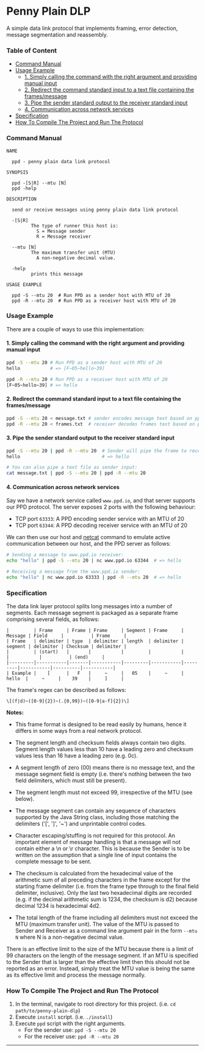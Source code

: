# Penny Plain DLP

A simple data link protocol that implements framing, error detection, message segmentation and reassembly.

### Table of Content

- [Command Manual](#command-manual)
- [Usage Example](#usage-example)
  - [1. Simply calling the command with the right argument and providing manual input](#1-simply-calling-the-command-with-the-right-argument-and-providing-manual-input)
  - [2. Redirect the command standard input to a text file containing the frames/message](#2-redirect-the-command-standard-input-to-a-text-file-containing-the-framesmessage)
  - [3. Pipe the sender standard output to the receiver standard input](#3-pipe-the-sender-standard-output-to-the-receiver-standard-input)
  - [4. Communication across network services](#4-communication-across-network-services)
- [Specification](#specification)
- [How To Compile The Project and Run The Protocol](#how-to-compile-the-project-and-run-the-protocol)

### Command Manual

```
NAME
  
  ppd - penny plain data link protocol

SYNOPSIS
  
  ppd -[S|R] --mtu [N]
  ppd -help

DESCRIPTION
  
  send or receive messages using penny plain data link protocol
  
  -[S|R]
         The type of runner this host is:
           S = Message sender
           R = Message receiver

  --mtu [N]
         The maximum transfer unit (MTU)
           A non-negative decimal value.
  
  -help  
         prints this message

USAGE EXAMPLE

  ppd -S --mtu 20  # Run PPD as a sender host with MTU of 20
  ppd -R --mtu 20  # Run PPD as a receiver host with MTU of 20
```

### Usage Example

There are a couple of ways to use this implementation:

#### 1. Simply calling the command with the right argument and providing manual input

```sh
ppd -S --mtu 20 # Run PPD as a sender host with MTU of 20
hello           # => [F~05~hello~39]

ppd -R --mtu 20 # Run PPD as a receiver host with MTU of 20
[F~05~hello~39] # => hello
```

#### 2. Redirect the command standard input to a text file containing the frames/message

```sh
ppd -S --mtu 20 < message.txt # sender encodes message text based on ppd specification 
ppd -R --mtu 20 < frames.txt  # receiver decodes frames text based on ppd specification
```

#### 3. Pipe the sender standard output to the receiver standard input

```sh
ppd -S --mtu 20 | ppd -R --mtu 20  # Sender will pipe the frame to receiver and receiver will decode the frame
hello                              # => hello

# You can also pipe a text file as sender input:
cat message.txt | ppd -S --mtu 20 | ppd -R --mtu 20 
```

#### 4. Communication across network services 

Say we have a network service called `www.ppd.io`, and that server supports our PPD protocol.
The server exposes 2 ports with the following behaviour:

- TCP port `63333`: A PPD encoding sender service with an MTU of 20   
- TCP port `63344`: A PPD decoding receiver service with an MTU of 20

We can then use our host and [netcat](https://en.wikipedia.org/wiki/Netcat) command to emulate active communication between our host, and the PPD server as follows:  

```sh
# Sending a message to www.ppd.io receiver:
echo "hello" | ppd -S --mtu 20 | nc www.ppd.io 63344  # => hello

# Receiving a message from the www.ppd.io sender:
echo "hello" | nc www.ppd.io 63333 | ppd -R --mtu 20  # => hello
```

### Specification

The data link layer protocol splits long messages into a number of segments. Each message segment is packaged as a
separate frame comprising several fields, as follows:

```
|         | Frame     | Frame | Frame     | Segment | Frame     | Message | Field     |          | Frame     |
| Frame   | delimiter | type  | delimiter | length  | delimiter | segment | delimiter | Checksum | delimiter |
|         | (start)   |       |           |         |           |         |           |          | (end)     |
|---------|-----------|-------|-----------|---------|-----------|---------|-----------|----------|-----------|
| Example |    [      |   F   |     ~     |   05    |     ~     |  hello  |     ~     |    39    |     ]     |
```

The frame's regex can be described as follows:

`\[(f|d)~([0-9]{2})~(.{0,99})~([0-9|a-f]{2})\]`

**Notes:**

- This frame format is designed to be read easily by humans, hence it differs in some ways from a real network protocol.

- The segment length and checksum fields always contain two digits. Segment length values less than 10 have a leading
  zero and checksum values less than 16 have a leading zero (e.g. 0c).

- A segment length of zero (00) means there is no message text, and the message segment field is empty
  (i.e. there's nothing between the two field delimiters, which must still be present).

- The segment length must not exceed 99, irrespective of the MTU (see below).

- The message segment can contain any sequence of characters supported by the Java String class, including those
  matching the delimiters ('[', ']', '~') and unprintable control codes.

- Character escaping/stuffing is not required for this protocol. An important element of message handling is that a
  message will not contain either a \n or \r character. This is because the Sender is to be written on the assumption
  that a single line of input contains the complete message to be sent.

- The checksum is calculated from the hexadecimal value of the arithmetic sum of all preceding characters in the frame
  except for the starting frame delimiter (i.e. from the frame type through to the final field delimiter, inclusive).
  Only the last two hexadecimal digits are recorded (e.g. if the decimal arithmetic sum is 1234, the checksum is d2)
  because decimal 1234 is hexadecimal 4d2.

- The total length of the frame including all delimiters must not exceed the MTU (maximum transfer unit). The value of
  the MTU is passed to Sender and Receiver as a command line argument pair in the form
  `--mtu N` where N is a non-negative decimal value.

There is an effective limit to the size of the MTU because there is a limit of 99 characters on the length of the
message segment. If an MTU is specified to the Sender that is larger than the effective limit then this should not be
reported as an error. Instead, simply treat the MTU value is being the same as its effective limit and process the
message normally.

### How To Compile The Project and Run The Protocol

1. In the terminal, navigate to root directory for this project. (i.e. `cd path/to/penny-plain-dlp`)
2. Execute `install` script. (i.e. `./install`)
3. Execute `ppd` script with the right arguments.
   - For the sender use: `ppd -S --mtu 20`
   - For the receiver use: `ppd -R --mtu 20`

___
